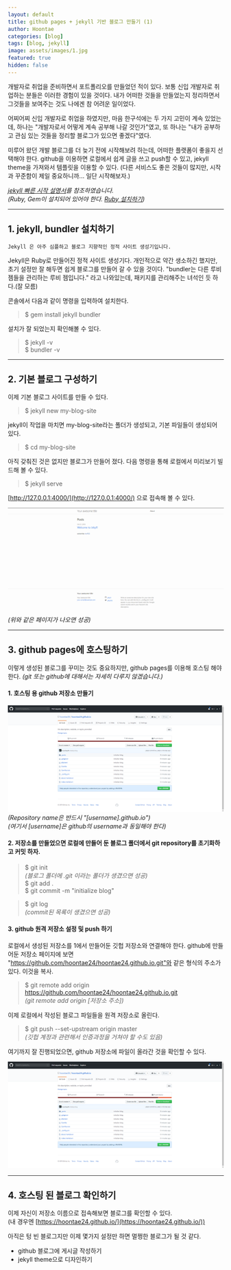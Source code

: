 ```yaml
---
layout: default
title: github pages + jekyll 기반 블로그 만들기 (1)
author: Hoontae
categories: [blog]
tags: [blog, jekyll]
image: assets/images/1.jpg
featured: true
hidden: false
---
```


개발자로 취업을 준비하면서 포트폴리오를 만들었던 적이 있다. 보통 신입 개발자로 취업하는 분들은 이러한 경험이 있을 것이다. 내가 어떠한 것들을 만들었는지 정리하면서 그것들을 보여주는 것도 나에겐 참 어려운 일이었다.

어찌어찌 신입 개발자로 취업을 하였지만, 마음 한구석에는 두 가지 고민이 계속 있었는데, 하나는 "개발자로서 어떻게 계속 공부해 나갈 것인가"였고, 또 하나는 "내가 공부하고 관심 있는 것들을 정리할 블로그가 있으면 좋겠다"였다.

미루어 왔던 개발 블로그를 더 늦기 전에 시작해보려 하는데, 어떠한 플랫폼이 좋을지 선택해야 한다. github을 이용하면 로컬에서 쉽게 글을 쓰고 push할 수 있고, jekyll theme을 가져와서 템플릿을 이용할 수 있다.
(다른 서비스도 좋은 것들이 많지만, 시작과 꾸준함이 제일 중요하니까... 일단 시작해보자.)

_[jekyll 빠른 시작 설명서](https://jekyllrb-ko.github.io/docs/quickstart/)를 참조하였습니다._  
_(Ruby, Gem이 설치되어 있어야 한다. [Ruby 설치하기](https://jekyllrb-ko.github.io/docs/installation/))_

---

## **1. jekyll, bundler 설치하기**

    Jekyll 은 아주 심플하고 블로그 지향적인 정적 사이트 생성기입니다.

Jekyll은 Ruby로 만들어진 정적 사이트 생성기다. 개인적으로 약간 생소하긴 했지만, 초기 설정만 잘 해두면 쉽게 블로그를 만들어 갈 수 있을 것이다.
"bundler는 다른 루비 젬들을 관리하는 루비 젬입니다." 라고 나와있는데, 패키지를 관리해주는 녀석인 듯 하다.(잘 모름)

콘솔에서 다음과 같이 명령을 입력하여 설치한다.

> \$ gem install jekyll bundler

설치가 잘 되었는지 확인해볼 수 있다.

> $ jekyll -v  
>$ bundler -v

---

## **2. 기본 블로그 구성하기**

이제 기본 블로그 사이트를 만들 수 있다.

> \$ jekyll new my-blog-site

jekyll이 작업을 마치면 my-blog-site라는 폴더가 생성되고, 기본 파일들이 생성되어 있다.

> \$ cd my-blog-site

아직 갖춰진 것은 없지만 블로그가 만들어 졌다. 다음 명령을 통해 로컬에서 미리보기 빌드해 볼 수 있다.

> \$ jekyll serve

[http://127.0.0.1:4000/](http://127.0.0.1:4000/) 으로 접속해 볼 수 있다.

![기본 블로그 모습](/assets/jekyll_basic.png)
_(위와 같은 페이지가 나오면 성공)_

---

## **3. github pages에 호스팅하기**

이렇게 생성된 블로그를 꾸미는 것도 중요하지만, github pages를 이용해 호스팅 해야한다. _(git 또는 github에 대해서는 자세히 다루지 않겠습니다.)_

#### 1. 호스팅 용 github 저장소 만들기

![깃헙 저장소 만들기](/assets/github_first_push.png)  
_(Repository name은 반드시 "[username].github.io")_  
_(여기서 [username]은 github의 username과 동일해야 한다)_

#### 2. 저장소를 만들었으면 로컬에 만들어 둔 블로그 폴더에서 git repository를 초기화하고 커밋 하자.

> $ git init  
_(블로그 폴더에 .git 이라는 폴더가 생겼으면 성공)_  
>$ git add .  
> \$ git commit -m "initialize blog"

> \$ git log  
> _(commit된 목록이 생겼으면 성공)_

#### 3. github 원격 저장소 설정 및 push 하기

로컬에서 생성된 저장소를 1에서 만들어둔 깃헙 저장소와 연결해야 한다. github에 만들어둔 저장소 페이지에 보면 "https://github.com/hoontae24/hoontae24.github.io.git"와 같은 형식의 주소가 있다. 이것을 복사.

> \$ git remote add origin https://github.com/hoontae24/hoontae24.github.io.git  
> _(git remote add origin [저장소 주소])_

이제 로컬에서 작성된 블로그 파일들을 원격 저장소로 올린다.

> \$ git push --set-upstream origin master  
> _(깃헙 계정과 관련해서 인증과정을 거쳐야 할 수도 있음)_

여기까지 잘 진행되었으면, github 저장소에 파일이 올라간 것을 확인할 수 있다.

![연결된 깃헙 저장소](/assets/github_first_push.png)


---


## **4. 호스팅 된 블로그 확인하기**

이제 자신이 저장소 이름으로 접속해보면 블로그를 확인할 수 있다.  
(내 경우엔 [https://hoontae24.github.io/](https://hoontae24.github.io/))

아직은 텅 빈 블로그지만 이제 몇가지 설정만 하면 멀쩡한 블로그가 될 것 같다.

- github 블로그에 게시글 작성하기
- jekyll theme으로 디자인하기
